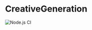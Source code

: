 # CreativeGeneration
![Node.js CI](https://github.com/Zorono/CreativeGeneration/workflows/Node.js%20CI/badge.svg?branch=master)
